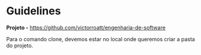 # Guidelines

**Projeto -** https://github.com/victorroatt/engenharia-de-software

Para o comando clone, devemos estar no local onde queremos criar a pasta do projeto. 